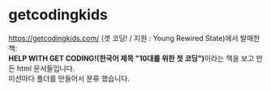 # getcodingkids
https://getcodingkids.com/ (겟 코딩! / 지원 : Young Rewired State)에서 발매한 책:<br/>
<b>HELP WITH GET CODING!(한국어 제목 "10대를 위한 첫 코딩")</b>이라는 책을 보고 만든 html 문서들입니다.<br/>
미션마다 폴더를 만들어서 분류 했습니다.
